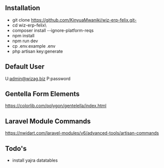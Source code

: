 ## Installation

- git clone https://github.com/KinyuaMwaniki/wiz-erp-felix.git-
- cd wiz-erp-felix\
- composer install --ignore-platform-reqs
- npm install
- npm run dev
- cp .env.example .env
- php artisan key:generate

## Default User
U:admin@wizag.biz
P:password

## Gentella Form Elements
https://colorlib.com/polygon/gentelella/index.html

## Laravel Module Commands
https://nwidart.com/laravel-modules/v6/advanced-tools/artisan-commands

## Todo's
- install yajra datatables
